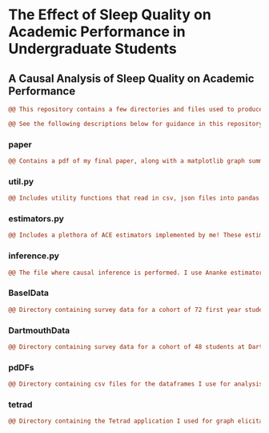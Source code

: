 # The Effect of Sleep Quality on Academic Performance in Undergraduate Students

## A Causal Analysis of Sleep Quality on Academic Performance

```diff
@@ This repository contains a few directories and files used to produce the results obtained in my paper @@
```


```diff
@@ See the following descriptions below for guidance in this repository. @@
```

### paper
```diff
@@ Contains a pdf of my final paper, along with a matplotlib graph summarizing my causal estimates. @@
```

### util.py
```diff
@@ Includes utility functions that read in csv, json files into pandas dataframes. Also includes a function to perform multiple imputations for missing data. @@
```
### estimators.py
```diff
@@ Includes a plethora of ACE estimators implemented by me! These estimators include Backdoor, IPW, AIPW, and Dual IPW. @@
```
### inference.py
```diff
@@ The file where causal inference is performed. I use Ananke estimators, as well as Dual IPW, to generate the estimates mentioned in my paper. @@
```
### BaselData
```diff
@@ Directory containing survey data for a cohort of 72 first year students at the University of Basel. This is the data I use for causal analysis in my paper. @@
```
### DartmouthData
```diff
@@ Directory containing survey data for a cohort of 48 students at Dartmouth University. This is the data I used for sensitivity analysis in my paper. @@
```
### pdDFs
```diff
@@ Directory containing csv files for the dataframes I use for analysis in my paper. These dataframes are obtained from BaselData and DartmouthData, but have been processed for the purpose of analysis. See 3.1 Data Processing in my paper for more on my data transformation. The DFs are included for ease of reproducibility of causal estimates obtained in my paper. @@
```
### tetrad
```diff
@@ Directory containing the Tetrad application I used for graph elicitation and causal discovery in my paper. Also contains a pdf of the graph learned by Tetrad. Minor edge additions/deletions were made based on background knowledge to find the final ADMG used for causal estimation in my paper. See 4.1 Learned ADMG for more on these edge decisions. @@
```
